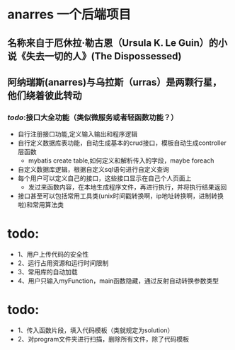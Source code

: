# anarres 一个后端项目
## 名称来自于厄休拉·勒古恩（Ursula K. Le Guin）的小说《失去一切的人》(The Dispossessed)
## 阿纳瑞斯(anarres)与乌拉斯（urras）是两颗行星，他们绕着彼此转动

### *todo*:接口大全功能（类似微服务或者轻函数功能？）
- 自行注册接口功能,定义输入输出和程序逻辑
- 自行定义数据库表功能，自动生成基本的crud接口，模板自动生成controller层函数
    - mybatis create table,如何定义和解析传入的字段，maybe foreach
- 自定义数据库逻辑，根据自定义sql语句进行自定义查询
- 每个用户可以定义自己的接口，这些接口显示在自己个人页面上  
    - 发过来函数内容，在本地生成程序文件，再进行执行，并将执行结果返回
- 接口甚至可以包括常用工具类(unix时间戳转换啊，ip地址转换啊，进制转换啦)和常用算法类

# todo:
- 1、用户上传代码的安全性
- 2、运行占用资源和运行时间限制
- 3、常用库的自动加载
- 4、用户只输入myFunction，main函数隐藏，通过反射自动转换参数类型

# todo:
- 1、传入函数片段，填入代码模板（类就规定为solution）
- 2、对program文件夹进行扫描，删除所有文件，除了代码模板




